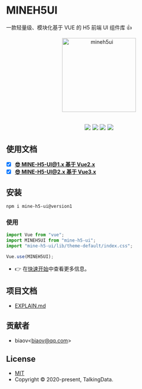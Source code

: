 # MINEH5UI

一款轻量级、模块化基于 VUE 的 H5 前端 UI 组件库 👍

<p align="center">
    <a href="https://mineh5ui.biaov.cn/">
        <img src="https://mineh5ui.biaov.cn/logo.svg" width="200px" title="mineh5ui" alt="mineh5ui">
    </a>
</p>

<h2 align="center">
  <a href="https://mineh5ui.biaov.cn/"><img src="https://img.shields.io/npm/v/mine-h5-ui/version1.svg" /></a>
  <a href="https://www.npmjs.com/package/mine-h5-ui/v/version1"><img src="https://img.shields.io/npm/dt/mine-h5-ui" /></a>
  <a href="https://www.npmjs.com/package/mine-h5-ui"><img src="https://packagephobia.com/badge?p=mine-h5-ui@version1" /></a>
  <a href="https://github.com/biaov/MINE-H5-UI/blob/v1/LICENSE"><img src="https://img.shields.io/github/license/biaov/mine-h5-ui.svg" /></a>
</h2>

## 使用文档

- [x] **[😎 MINE-H5-UI@1.x 基于 Vue2.x](https://mineh5ui.biaov.cn/)**
- [x] **[😎 MINE-H5-UI@2.x 基于 Vue3.x](https://mineh5ui.biaov.cn/v2)**

## 安装

```Basic
npm i mine-h5-ui@version1
```

### 使用

```JavaScript
import Vue from "vue";
import MINEH5UI from "mine-h5-ui";
import "mine-h5-ui/lib/theme-default/index.css";

Vue.use(MINEH5UI);
```

- 👉 在[快速开始](https://mineh5ui.biaov.cn/doc/start)中查看更多信息。

## 项目文档

- [EXPLAIN.md](https://github.com/biaov/MINE-H5-UI/blob/master/EXPLAIN.md)

## 贡献者

- biaov\<biaov@qq.com\>

## License

- [MIT](http://opensource.org/licenses/MIT)
- Copyright © 2020-present, TalkingData.
